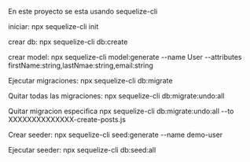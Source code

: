 En este proyecto se esta usando sequelize-cli 

iniciar:
npx sequelize-cli init

crear db:
npx sequelize-cli db:create

crear model:
npx sequelize-cli model:generate --name User --attributes firstName:string,lastNmae:string,email:string

Ejecutar migraciones:
npx sequelize-cli db:migrate

Quitar todas las migraciones:
npx sequelize-cli db:migrate:undo:all

Quitar migracion especifica
npx sequelize-cli db:migrate:undo:all --to XXXXXXXXXXXXXX-create-posts.js

Crear seeder:
npx sequelize-cli seed:generate --name demo-user

Ejecutar seeder:
npx sequelize-cli db:seed:all